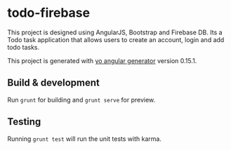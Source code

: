 # todo-firebase

This project is designed using AngularJS, Bootstrap and Firebase DB. Its a Todo task application that allows users to create an account, login and add todo tasks.

This project is generated with [yo angular generator](https://github.com/yeoman/generator-angular)
version 0.15.1.

## Build & development

Run `grunt` for building and `grunt serve` for preview.

## Testing

Running `grunt test` will run the unit tests with karma.
